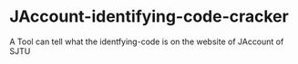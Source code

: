 # JAccount-identifying-code-cracker
A Tool can tell what the identfying-code is on the website of JAccount of SJTU
